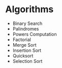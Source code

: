 # Algorithms

* Binary Search
* Palindromes
* Powers Computation
* Factorial
* Merge Sort
* Insertion Sort
* Quicksort
* Selection Sort

